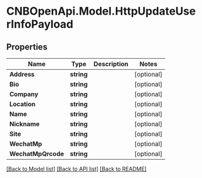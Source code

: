 # CNBOpenApi.Model.HttpUpdateUserInfoPayload

## Properties

Name | Type | Description | Notes
------------ | ------------- | ------------- | -------------
**Address** | **string** |  | [optional] 
**Bio** | **string** |  | [optional] 
**Company** | **string** |  | [optional] 
**Location** | **string** |  | [optional] 
**Name** | **string** |  | [optional] 
**Nickname** | **string** |  | [optional] 
**Site** | **string** |  | [optional] 
**WechatMp** | **string** |  | [optional] 
**WechatMpQrcode** | **string** |  | [optional] 

[[Back to Model list]](../../README.md#documentation-for-models) [[Back to API list]](../../README.md#documentation-for-api-endpoints) [[Back to README]](../../README.md)

